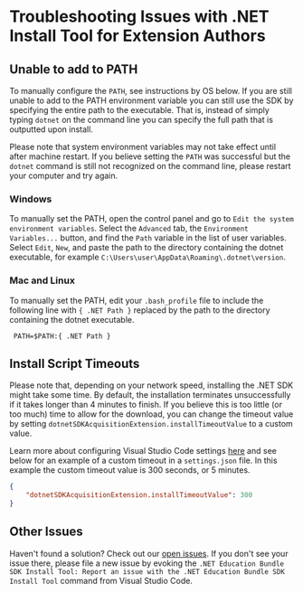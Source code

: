 # Troubleshooting Issues with .NET Install Tool for Extension Authors

## Unable to add to PATH

To manually configure the `PATH`, see instructions by OS below. If you are still unable to add to the PATH environment variable you can still use the SDK by specifying the entire path to the executable. That is, instead of simply typing `dotnet` on the command line you can specify the full path that is outputted upon install.

Please note that system environment variables may not take effect until after machine restart. If you believe setting the `PATH` was successful but the `dotnet` command is still not recognized on the command line, please restart your computer and try again.

### Windows

To manually set the PATH, open the control panel and go to `Edit the system environment variables`. Select the `Advanced` tab, the `Environment Variables...` button, and find the `Path` variable in the list of user variables. Select `Edit`, `New`, and paste the path to the directory containing the dotnet executable, for example `C:\Users\user\AppData\Roaming\.dotnet\version`.

### Mac and Linux

To manually set the PATH, edit your `.bash_profile` file to include the following line with  `{ .NET Path }` replaced by the path to the directory containing the dotnet executable.

```
 PATH=$PATH:{ .NET Path }
```

## Install Script Timeouts

Please note that, depending on your network speed, installing the .NET SDK might take some time. By default, the installation terminates unsuccessfully if it takes longer than 4 minutes to finish. If you believe this is too little (or too much) time to allow for the download, you can change the timeout value by setting `dotnetSDKAcquisitionExtension.installTimeoutValue` to a custom value.

Learn more about configuring Visual Studio Code settings [here](https://code.visualstudio.com/docs/getstarted/settings) and see below for an example of a custom timeout in a `settings.json` file. In this example the custom timeout value is 300 seconds, or 5 minutes.

```json
{
    "dotnetSDKAcquisitionExtension.installTimeoutValue": 300
}
```

## Other Issues

Haven't found a solution? Check out our [open issues](https://github.com/dotnet/vscode-dotnet-runtime/issues). If you don't see your issue there, please file a new issue by evoking the `.NET Education Bundle SDK Install Tool: Report an issue with the .NET Education Bundle SDK Install Tool` command from Visual Studio Code.
